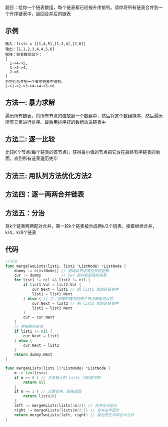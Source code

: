 题目：给你一个链表数组，每个链表都已经按升序排列。请你将所有链表合并到一个升序链表中，返回合并后的链表

## 示例
```
输入：lists = [[1,4,5],[1,3,4],[2,6]]
输出：[1,1,2,3,4,4,5,6]
解释：链表数组如下：
[
  1->4->5,
  1->3->4,
  2->6
]
将它们合并到一个有序链表中得到。
1->1->2->3->4->4->5->6
```

## 方法一: 暴力求解
遍历所有链表，将所有节点的值放到一个数组中，然后将这个数组排序，然后遍历所有元素进行排序。最后用排序好的数组放进链表中

## 方法二: 逐一比较
比较K个节点(每个链表的首节点)，获得最小值的节点把它放在最终有序链表的后面，直到所有链表遍历完毕

## 方法三: 用队列方法优化方法2

## 方法四：逐一两两合并链表

## 方法五：分治
将k个链表两两配对合并，第一轮k个链表被合成两k/2个链表，接着继续合并，k/4，k/8个链表


## 代码
```go
//分治
func mergeTwoLists(list1, list2 *ListNode) *ListNode {
    dummy := &ListNode{} // 用哨兵节点简化代码逻辑
    cur := dummy         // cur 指向新链表的末尾
    for list1 != nil && list2 != nil {
        if list1.Val < list2.Val {
            cur.Next = list1 // 把 list1 加到新链表中
            list1 = list1.Next
        } else { // 注：相等的情况加哪个节点都是可以的
            cur.Next = list2 // 把 list2 加到新链表中
            list2 = list2.Next
        }
        cur = cur.Next
    }
    // 拼接剩余链表
    if list1 != nil {
        cur.Next = list1
    } else {
        cur.Next = list2
    }
    return dummy.Next
}

func mergeKLists(lists []*ListNode) *ListNode {
    m := len(lists)
    if m == 0 { // 注意输入的 lists 可能是空的
        return nil
    }
    if m == 1 { // 无需合并，直接返回
        return lists[0]
    }
    left := mergeKLists(lists[:m/2]) // 合并左半部分
    right := mergeKLists(lists[m/2:]) // 合并右半部分
    return mergeTwoLists(left, right) // 最后把左半和右半合并
}
```
